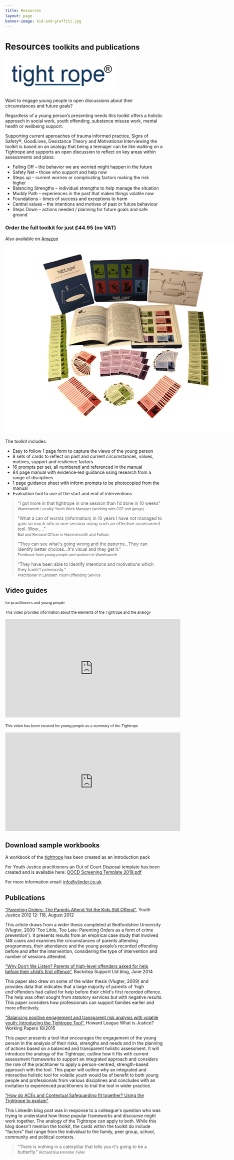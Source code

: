 ```yaml
---
title: Resources
layout: page
banner-image: kid-and-graffiti.jpg
---
```


# Resources <small>toolkits and publications</small>

<img id="tightrope-toolkit" src="resources/images/tightrope logo.png" alt="registered logo" class="img-responsive" style="max-width:400px;">

Want to engage young people in open discussions about their circumstances and future goals?

Regardless of a young person’s presenting needs this toolkit offers a holistic approach in social work, youth offending, substance misuse work, mental health or wellbeing support.

Supporting current approaches of trauma informed practice, Signs of Safety®, GoodLives, Desistance Theory and Motivational Interviewing the toolkit is based on an analogy that being a teenager can be like walking on a Tightrope and supports an open discussion to reflect on key areas within assessments and plans:

-	Falling Off – the behavior we are worried might happen in the future
-	Safety Net – those who support and help now
-	Steps up  – current worries or complicating factors making the risk higher
-	Balancing Strengths – individual strengths to help manage the situation
-	Muddy Path – experiences in the past that makes things volatile now
-	Foundations – times of success and exceptions to harm
-	Central values – the intentions and motives of past or future behaviour
-	Steps Down – actions needed / planning for future goals and safe ground


### Order the full toolkit for just £44.95 (no VAT)

Also available on [Amazon]

<img src="resources/images/toolkit.jpg" alt="Tightrope toolkit" class="img-responsive" style="max-width:800px;">

The toolkit includes:
-	Easy to follow 1 page form to capture the views of the young person
-	8 sets of cards to reflect on past and current circumstances, values, motives, support and resilience factors 
-	16 prompts per set, all numbered and referenced in the manual
-	84 page manual with evidence-led guidance using research from a range of disciplines
-	1 page guidance sheet with inform prompts to be photocopied from the manual
-	Evaluation tool to use at the start and end of interventions

> "I got more in that tightrope in one session than I’d done in 10 weeks"  
> <small>Wandsworth Locality Youth Work Manager (working with CSE and gangs)</small>
>
> "What a can of worms (information) in 10 years I have not managed to gain so much info in one session using such an effective assessment tool. Wow….."  
> <small>Bail and Remand Officer in Hammersmith and Fulham</small>
>
> "They can see what's going wrong and the patterns...They can identify better choices...It's visual and they get it."  
> <small>Feedback from young people and workers in Wandsworth</small>
>
> "They have been able to identify intentions and motivations which they hadn't previously."  
> <small>Practitioner in Lambeth Youth Offending Service</small>


## Video guides 
<small>for practitioners and young people</small>

<small>This video provides information about the elements of the Tightrope and the analogy</small>
<iframe width="560" height="315" src="https://www.youtube.com/embed/GRhAgx1uSL4" frameborder="0" allow="accelerometer; autoplay; encrypted-media; gyroscope; picture-in-picture" allowfullscreen></iframe>

<small>This video has been created for young people as a summary of the Tightrope</small>
<iframe width="560" height="315" src="https://www.youtube.com/embed/kQsYBatdOHU" frameborder="0" allow="accelerometer; autoplay; encrypted-media; gyroscope; picture-in-picture" allowfullscreen></iframe>


## Download sample workbooks

A workbook of the [tightrope] has been created as an introduction pack 

For Youth Justice practitioners an Out of Court Disposal template has been created and is available here: [OOCD Screening Template 2019.pdf]

For more information email: [info@vlinder.co.uk](mailto:info@vlinder.co.uk)

## Publications

["Parenting Orders: The Parents Attend Yet the Kids Still Offend"][parenting-orders], Youth Justice 2012 12: 118, August 2012

This article draws from a wider thesis completed at Bedfordshire University (Vlugter, 2009 'Too Little, Too Late: Parenting Orders as a form of crime prevention'). It presents results from an empirical case study that involved 148 cases and examines the circumstances of parents attending programmes, their attendance and the young people’s recorded offending before and after the intervention, considering the type of intervention and number of sessions attended. 

["Why Don’t We Listen? Parents of high-level offenders asked for help before their child’s first offence"][Backstop listen], Backstop Support Ltd blog, June 2014

This paper also drew on some of the wider thesis (Vlugter, 2009) and provides data that indicates that a large majority of parents of 'high end'offenders had called for help before their child's first recorded offence. The help was often sought from statutory services but with negative results. This paper considers how professionals can support families earlier and more effectively.

["Balancing positive engagement and transparent risk analysis with volatile youth: Introducing the Tightrope Tool"][Introducing Tightrope], Howard League What is Justice? Working Papers 18/2015 

This paper presents a tool that encourages the engagement of the young person in the analysis of their risks, strengths and needs and in the planning of actions based on a balanced and transparent holistic assessment. It will introduce the analogy of the Tightrope, outline how it fits with current assessment frameworks to support an integrated approach and considers the role of the practitioner to apply a person-centred, strength-based approach with the tool. This paper will outline why an integrated and interactive holistic tool for volatile youth would be of benefit to both young people and professionals from various disciplines and concludes with an invitation to experienced practitioners to trial the tool in wider practice.

["How do ACEs and Contextual Safeguarding fit together? Using the Tightrope to explain"][ACE Contextual]

This LinkedIn blog post was in response to a colleague's question who was trying to understand how these popular frameworks and discourse might work together. The analogy of the Tightrope can apply to both. While this blog doesn't mention the toolkit, the cards within the toolkit do include "factors" that range from the individual to the family, peer group, school, community and political contexts.

[Amazon]: https://www.amazon.co.uk/Tightrope-Toolkit-Dr-Roberta-Evans/dp/1999908007/ref=sr_1_1?ie=UTF8&qid=1548973729&sr=8-1&keywords=tightrope+evans
[ACE Contextual]: https://www.linkedin.com/pulse/how-do-aces-contextual-safeguarding-fit-together-using-roberta-evans/
[parenting-orders]: http://yjj.sagepub.com/content/12/2/118.abstract
[Backstop listen]: http://media.wix.com/ugd/03d98d_aa012ae8a413456d9d78fbbfc2c91753.pdf
[Introducing Tightrope]: http://howardleague.org/wp-content/uploads/2016/04/HLWP_18_2015.pdf
[tightrope]: /downloads/tightropemodel.pdf
[OOCD Screening Template 2019.pdf]: /downloads/OOCD%20Screening%20Tightrope%202019.pdf

> "There is nothing in a caterpillar that tells you it's going to be a butterfly."
> <small>Richard Buckminster Fuller</small>

